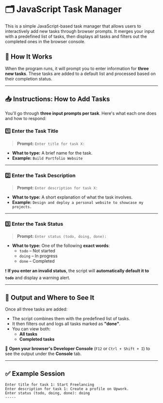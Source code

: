 # 🗂️ JavaScript Task Manager

This is a simple JavaScript-based task manager that allows users to interactively add new tasks through browser prompts. It merges your input with a predefined list of tasks, then displays all tasks and filters out the completed ones in the browser console.

## 🚀 How It Works

When the program runs, it will prompt you to enter information for **three new tasks**. These tasks are added to a default list and processed based on their completion status.

---

## 📥 Instructions: How to Add Tasks

You'll go through **three input prompts per task**. Here's what each one does and how to respond:

### 1️⃣ Enter the Task Title

> **Prompt:** `Enter title for task X:`

- **What to type:** A brief name for the task.
- **Example:** `Build Portfolio Website`

---

### 2️⃣ Enter the Task Description

> **Prompt:** `Enter description for task X:`

- **What to type:** A short explanation of what the task involves.
- **Example:** `Design and deploy a personal website to showcase my projects.`

---

### 3️⃣ Enter the Task Status

> **Prompt:** `Enter status (todo, doing, done):`

- **What to type:** One of the following **exact words**:
  - `todo` – Not started
  - `doing` – In progress
  - `done` – Completed

❗ **If you enter an invalid status**, the script will **automatically default it to `todo`** and display a warning alert.

---

## 🧾 Output and Where to See It

Once all three tasks are added:

- The script combines them with the predefined list of tasks.
- It then filters out and logs all tasks marked as **"done"**.
- You can view both:
  - **All tasks**
  - **Completed tasks**

📍 **Open your browser's Developer Console** (`F12` or `Ctrl + Shift + I`) to see the output under the **Console** tab.

---

## ✅ Example Session

```plaintext
Enter title for task 1: Start Freelancing
Enter description for task 1: Create a profile on Upwork.
Enter status (todo, doing, done): doing
-----
```
